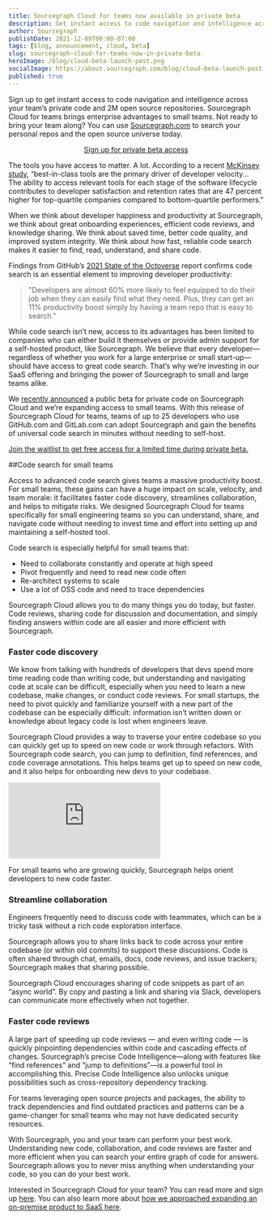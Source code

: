 ```yaml
---
title: Sourcegraph Cloud for teams now available in private beta
description: Get instant access to code navigation and intelligence across your team’s private code and 2M open source repositories. Sourcegraph Cloud for teams brings enterprise advantages to small teams.
author: Sourcegraph
publishDate: 2021-12-09T00:00-07:00
tags: [blog, announcement, cloud, beta]
slug: sourcegraph-cloud-for-teams-now-in-private-beta
heroImage: /blog/cloud-beta-launch-post.png
socialImage: https://about.sourcegraph.com/blog/cloud-beta-launch-post.png
published: true
---
```

Sign up to get instant access to code navigation and intelligence across your team’s private code and 2M open source repositories. Sourcegraph Cloud for teams brings enterprise advantages to small teams. Not ready to bring your team along? You can use [Sourcegraph.com](sourcegraph.com) to search your personal repos and the open source universe today.

<p style="text-align: center">
    <a href="https://about.sourcegraph.com/cloud-beta">
        Sign up for private beta access
    </a>
</p>

The tools you have access to matter. A lot. According to a recent [McKinsey study](https://www.mckinsey.com/industries/technology-media-and-telecommunications/our-insights/developer-velocity-how-software-excellence-fuels-business-performance), “best-in-class tools are the primary driver of developer velocity... The ability to access relevant tools for each stage of the software lifecycle contributes to developer satisfaction and retention rates that are 47 percent higher for top-quartile companies compared to bottom-quartile performers.” 

When we think about developer happiness and productivity at Sourcegraph, we think about great onboarding experiences, efficient code reviews, and knowledge sharing. We think about saved time, better code quality, and improved system integrity. We think about how fast, reliable code search makes it easier to find, read, understand, and share code.

Findings from GitHub’s [2021 State of the Octoverse](https://octoverse.github.com/writing-code-faster/#search-improves-software-development) report confirms code search is an essential element to improving developer productivity:

> "Developers are almost 60% more likely to feel equipped to do their job when they can easily find what they need. Plus, they can get an 11% productivity boost simply by having a team repo that is easy to search."

While code search isn’t new, access to its advantages has been limited to companies who can either build it themselves or provide admin support for a self-hosted product, like Sourcegraph. We believe that every developer—regardless of whether you work for a large enterprise or small start-up—should have access to great code search. That’s why we’re investing in our SaaS offering and bringing the power of Sourcegraph to small and large teams alike.

We [recently announced](/blog/why-index-the-oss-universe/) a public beta for private code on Sourcegraph Cloud and we’re expanding access to small teams. With this release of Sourcegraph Cloud for teams, teams of up to 25 developers who use GitHub.com and GitLab.com can adopt Sourcegraph and gain the benefits of universal code search in minutes without needing to self-host.

<p>
    <a href="https://about.sourcegraph.com/cloud-beta">
        Join the waitlist to get free access for a limited time during private beta.
    </a>
</p>

##Code search for small teams

Access to advanced code search gives teams a massive productivity boost. For small teams, these gains can have a huge impact on scale, velocity, and team morale: it facilitates faster code discovery, streamlines collaboration, and helps to mitigate risks. We designed Sourcegraph Cloud for teams specifically for small engineering teams so you can understand, share, and navigate code without needing to invest time and effort into setting up and maintaining a self-hosted tool.

Code search is especially helpful for small teams that:
- Need to collaborate constantly and operate at high speed
- Pivot frequently and need to read new code often
- Re-architect systems to scale
- Use a lot of OSS code and need to trace dependencies

Sourcegraph Cloud allows you to do many things you do today, but faster. Code reviews, sharing code for discussion and documentation, and simply finding answers within code are all easier and more efficient with Sourcegraph.

<h3>Faster code discovery</h3>

We know from talking with hundreds of developers that devs spend more time reading code than writing code, but understanding and navigating code at scale can be difficult, especially when you need to learn a new codebase, make changes, or conduct code reviews. For small startups, the need to pivot quickly and familiarize yourself with a new part of the codebase can be especially difficult: information isn’t written down or knowledge about legacy code is lost when engineers leave.

Sourcegraph Cloud provides a way to traverse your entire codebase so you can quickly get up to speed on new code or work through refactors. With Sourcegraph code search, you can jump to definition, find references, and code coverage annotations. This helps teams get up to speed on new code, and it also helps for onboarding new devs to your codebase.

<div class="container my-4 video-embed embed-responsive embed-responsive-16by9">
    <iframe class="embed-responsive-item" src="https://storage.googleapis.com/sourcegraph-assets/blog/cloud-for-teams/Find-Refs-Example.mp4" allowfullscreen="" allow="accelerometer; autoplay; encrypted-media; gyroscope; picture-in-picture" frameborder="0"></iframe>
</div>

For small teams who are growing quickly, Sourcegraph helps orient developers to new code faster.

<h3>Streamline collaboration</h3>

Engineers frequently need to discuss code with teammates, which can be a tricky task without a rich code exploration interface.

Sourcegraph allows you to share links back to code across your entire codebase (or within old commits) to support these discussions. Code is often shared through chat, emails, docs, code reviews, and issue trackers; Sourcegraph makes that sharing possible.

Sourcegraph Cloud encourages sharing of code snippets as part of an “async world”. By copy and pasting a link and sharing via Slack, developers can communicate more effectively when not together.

<h3>Faster code reviews</h3>

A large part of speeding up code reviews — and even writing code — is quickly pinpointing dependencies within code and cascading effects of changes. Sourcegraph’s precise Code Intelligence—along with features like “find references” and “jump to definitions”—is a powerful tool in accomplishing this. Precise Code Intelligence also unlocks unique possibilities such as cross-repository dependency tracking.

For teams leveraging open source projects and packages, the ability to track dependencies and find outdated practices and patterns can be a game-changer for small teams who may not have dedicated security resources.

With Sourcegraph, you and your team can perform your best work. Understanding new code, collaboration, and code reviews are faster and more efficient when you can search your entire graph of code for answers. Sourcegraph allows you to never miss anything when understanding your code, so you can do your best work.

Interested in Sourcegraph Cloud for your team? You can read more and sign up [here](http://about.sourcegraph.com/cloud-beta). You can also learn more about [how we approached expanding an on-premise product to SaaS here](/blog/expanding-sourcegraph-from-on-premise-to-saas/).
